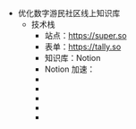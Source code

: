 - 优化数字游民社区线上知识库
	- 技术栈
		- 站点：https://super.so
		- 表单：https://tally.so
		- 知识库：Notion
		- Notion 加速：
		-
		-
		-
		-
		-